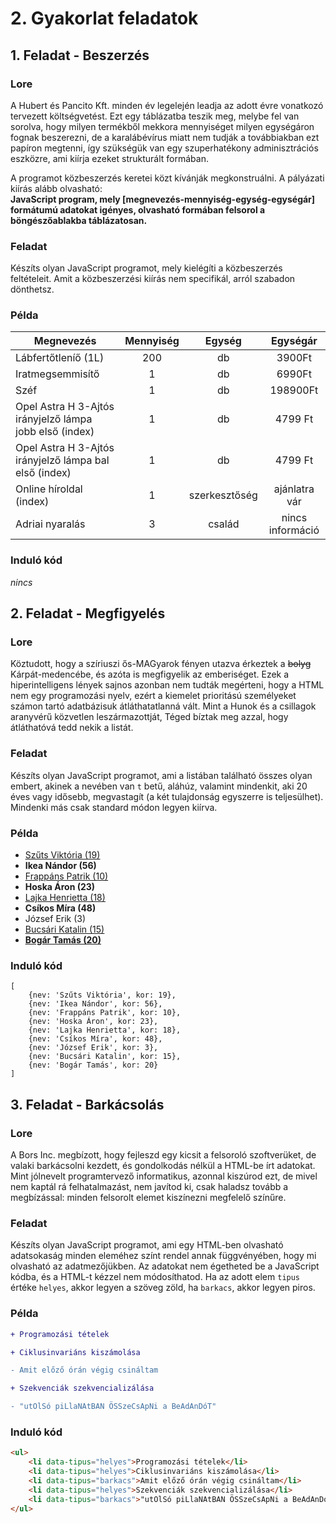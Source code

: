 # 2. Gyakorlat feladatok
## 1. Feladat - Beszerzés
### Lore
A Hubert és Pancito Kft. minden év legelején leadja az adott évre vonatkozó tervezett költségvetést. Ezt egy táblázatba teszik meg, melybe fel van sorolva, hogy milyen termékből mekkora mennyiséget milyen egységáron fognak beszerezni, de a karalábévírus miatt nem tudják a továbbiakban ezt papíron megtenni, így szükségük van egy szuperhatékony adminisztrációs eszközre, ami kiírja ezeket strukturált formában.

A programot közbeszerzés keretei közt kívánják megkonstruálni. A pályázati kiírás alább olvasható:  
**JavaScript program, mely [megnevezés-mennyiség-egység-egységár] formátumú adatokat igényes, olvasható formában felsorol a böngészőablakba táblázatosan.**

### Feladat
Készíts olyan JavaScript programot, mely kielégíti a közbeszerzés feltételeit. Amit a közbeszerzési kiírás nem specifikál, arról szabadon dönthetsz.

### Példa
| Megnevezés                                              | Mennyiség |    Egység     |     Egységár     |
| ------------------------------------------------------- | :-------: | :-----------: | :--------------: |
| Lábfertőtleníő (1L)                                     |    200    |      db       |      3900Ft      |
| Iratmegsemmisítő                                        |     1     |      db       |      6990Ft      |
| Széf                                                    |     1     |      db       |     198900Ft     |
| Opel Astra H 3-Ajtós irányjelző lámpa jobb első (index) |     1     |      db       |     4799 Ft      |
| Opel Astra H 3-Ajtós irányjelző lámpa bal első (index)  |     1     |      db       |     4799 Ft      |
| Online híroldal (index)                                 |     1     | szerkesztőség |  ajánlatra vár   |
| Adriai nyaralás                                         |     3     |    család     | nincs információ |

### Induló kód
*nincs*

## 2. Feladat - Megfigyelés
### Lore
Köztudott, hogy a szíriuszi ős-MAGyarok fényen utazva érkeztek a ~~bolyg~~ Kárpát-medencébe, és azóta is megfigyelik az emberiséget. Ezek a hiperintelligens lények sajnos azonban nem tudták megérteni, hogy a HTML nem egy programozási nyelv, ezért a kiemelet prioritású személyeket számon tartó adatbázisuk átláthatatlanná vált. Mint a Hunok és a csillagok aranyvérű közvetlen leszármazottját, Téged bíztak meg azzal, hogy átláthatóvá tedd nekik a listát.

### Feladat
Készíts olyan JavaScript programot, ami a listában található összes olyan embert, akinek a nevében van `t` betű, aláhúz, valamint mindenkit, aki 20 éves vagy idősebb, megvastagít (a két tulajdonság egyszerre is teljesülhet). Mindenki más csak standard módon legyen kiírva.

### Példa
<ul>
    <li style="text-decoration: underline;"><ins>Szűts Viktória (19)</ins> </li>
<li><b>Ikea Nándor (56)</b></li>
<li style="text-decoration: underline;"><ins>Frappáns Patrik (10)</inst> </li>
<li><b>Hoska Áron (23)</b></li>
<li style="text-decoration: underline;"><ins>Lajka Henrietta (18)</ins> </li>
<li><b>Csíkos Míra (48)</b></li>
<li>József Erik (3) </li>
<li style="text-decoration: underline;"><ins>Bucsári Katalin (15)</ins> </li>
<li style="text-decoration: underline;"><b><ins>Bogár Tamás (20)</ins></b></li>
</ul>

### Induló kód
````JS
[
    {nev: 'Szűts Viktória', kor: 19},
    {nev: 'Ikea Nándor', kor: 56},
    {nev: 'Frappáns Patrik', kor: 10},
    {nev: 'Hoska Áron', kor: 23},
    {nev: 'Lajka Henrietta', kor: 18},
    {nev: 'Csíkos Míra', kor: 48},
    {nev: 'József Erik', kor: 3},
    {nev: 'Bucsári Katalin', kor: 15},
    {nev: 'Bogár Tamás', kor: 20}
]
````

## 3. Feladat - Barkácsolás
### Lore
A Bors Inc. megbízott, hogy fejleszd egy kicsit a felsoroló szoftverüket, de valaki barkácsolni kezdett, és gondolkodás nélkül a HTML-be írt adatokat. Mint jólnevelt programtervező informatikus, azonnal kiszúrod ezt, de mivel nem kaptál rá felhatalmazást, nem javítod ki, csak haladsz tovább a megbízással: minden felsorolt elemet kiszínezni megfelelő színűre.

### Feladat
Készíts olyan JavaScript programot, ami egy HTML-ben olvasható adatsokaság minden eleméhez színt rendel annak függvényében, hogy mi olvasható az adatmezőjükben. Az adatokat nem égetheted be a JavaScript kódba, és a HTML-t kézzel nem módosíthatod. Ha az adott elem `tipus` értéke `helyes`, akkor legyen a szöveg zöld, ha `barkacs`, akkor legyen piros.

### Példa

```diff
+ Programozási tételek

+ Ciklusinvariáns kiszámolása

- Amit előző órán végig csináltam

+ Szekvenciák szekvencializálása

- "utOlSó piLlaNAtBAN ÖSSzeCsApNi a BeAdAnDóT"
```
    
### Induló kód
````HTML
<ul>
    <li data-tipus="helyes">Programozási tételek</li>
    <li data-tipus="helyes">Ciklusinvariáns kiszámolása</li>
    <li data-tipus="barkacs">Amit előző órán végig csináltam</li>
    <li data-tipus="helyes">Szekvenciák szekvencializálása</li>
    <li data-tipus="barkacs">"utOlSó piLlaNAtBAN ÖSSzeCsApNi a BeAdAnDóT"</li>
</ul>
````